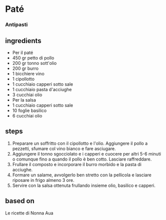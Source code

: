 



# Paté
  
### Antipasti
## ingredients
  
* Per il paté  
* 450 gr petto di pollo  
* 200 gr tonno sott'olio  
* 200 gr burro  
* 1 bicchiere vino  
* 1 cipollotto  
* 1 cucchiaio capperi sotto sale  
* 1 cucchiaio pasta d'acciughe  
* 3 cucchiai olio  
* Per la salsa  
* 1 cucchiaio capperi sotto sale  
* 10 foglie basilico  
* 6 cucchiai olio
## steps
  
1. Preparare un soffritto con il cipollotto e l'olio. Aggiungere il pollo a pezzetti, sfumare col vino bianco e fare asciugare.  
1. Aggiungere il tonno sgocciolato e i capperi e cuocere per altri 5-6 minuti o comunque fino a quando il pollo è ben cotto. Lasciare raffreddare.   
1. Frullare il composto e incorporare il burro morbido e la pasta di acciughe.   
1. Formare un salame, avvolgerlo ben stretto con la pellicola e lasciare riposare in frigo almeno 3 ore.  
1. Servire con la salsa ottenuta frullando insieme olio, basilico e capperi.
## based on
  
Le ricette di Nonna Aua
